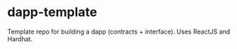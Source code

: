 # dapp-template
Template repo for building a dapp (contracts + interface). Uses ReactJS and Hardhat. 

